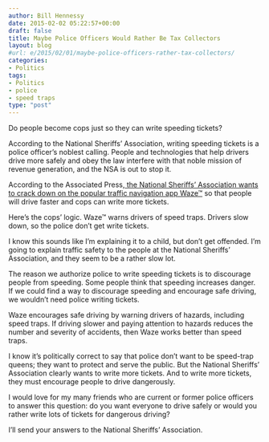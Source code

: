 ```yaml
---
author: Bill Hennessy
date: 2015-02-02 05:22:57+00:00
draft: false
title: Maybe Police Officers Would Rather Be Tax Collectors
layout: blog
#url: e/2015/02/01/maybe-police-officers-rather-tax-collectors/
categories:
- Politics
tags:
- Politics
- police
- speed traps
type: "post"
---
```


Do people become cops just so they can write speeding tickets?

According to the National Sheriffs’ Association, writing speeding tickets is a police officer’s noblest calling. People and technologies that help drivers drive more safely and obey the law interfere with that noble mission of revenue generation, and the NSA is out to stop it.

According to the Associated Press,[ the National Sheriffs’ Association wants to crack down on the popular traffic navigation app Waze™](https://www.yahoo.com/tech/s/us-sheriffs-expand-concerns-waze-mobile-traffic-app-083418026--politics.html) so that people will drive faster and cops can write more tickets.

Here’s the cops’ logic. Waze™ warns drivers of speed traps. Drivers slow down, so the police don’t get write tickets.

I know this sounds like I’m explaining it to a child, but don’t get offended. I’m going to explain traffic safety to the people at the National Sheriffs’ Association, and they seem to be a rather slow lot.

The reason we authorize police to write speeding tickets is to discourage people from speeding. Some people think that speeding increases danger. If we could find a way to discourage speeding and encourage safe driving, we wouldn’t need police writing tickets.

Waze encourages safe driving by warning drivers of hazards, including speed traps. If driving slower and paying attention to hazards reduces the number and severity of accidents, then Waze works better than speed traps.

I know it’s politically correct to say that police don’t want to be speed-trap queens; they want to protect and serve the public. But the National Sheriffs’ Association clearly wants to write more tickets. And to write more tickets, they must encourage people to drive dangerously.

I would love for my many friends who are current or former police officers to answer this question: do you want everyone to drive safely or would you rather write lots of tickets for dangerous driving?

I’ll send your answers to the National Sheriffs’ Association.
